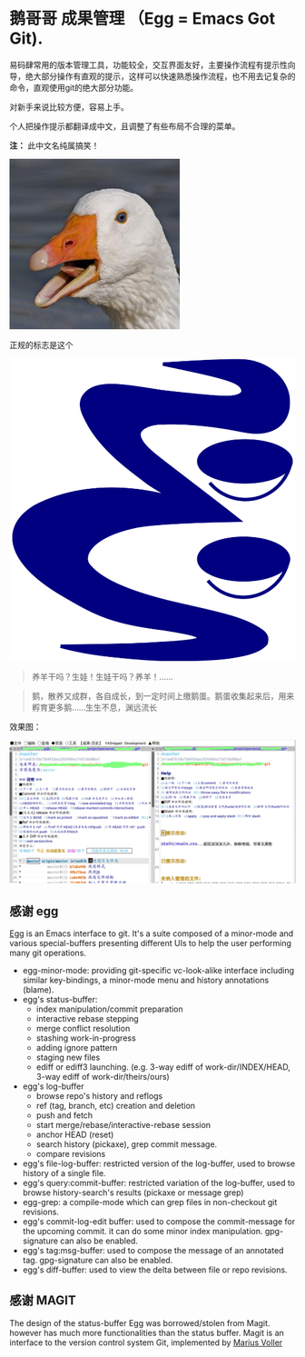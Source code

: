 # 鹅哥哥 成果管理 （Egg = Emacs Got Git).

易码肆常用的版本管理工具，功能较全，交互界面友好，主要操作流程有提示性向导，绝大部分操作有直观的提示，这样可以快速熟悉操作流程，也不用去记复杂的命令，直观使用git的绝大部分功能。

对新手来说比较方便，容易上手。

个人把操作提示都翻译成中文，且调整了有些布局不合理的菜单。

**注：** 此中文名纯属搞笑！

![鹅哥哥](/doc/egg.jpg)

正规的标志是这个

![正规标志](/doc/egg_logo.svg)

> 养羊干吗？生娃！生娃干吗？养羊！……

> 鹅，散养又成群，各自成长，到一定时间上缴鹅蛋。鹅蛋收集起来后，用来孵育更多鹅……生生不息，渊远流长


效果图：

![鹅哥哥实况截图](/doc/snapshot.png)

## 感谢 egg ##


[Egg](https://github.com/bogolisk/egg) is an Emacs interface to git. It's a suite composed of a
minor-mode and various special-buffers presenting different UIs to
help the user performing many git operations.

- egg-minor-mode: providing git-specific vc-look-alike interface
  including similar key-bindings, a minor-mode menu and history
  annotations (blame).
- egg's status-buffer:
  - index manipulation/commit preparation
  - interactive rebase stepping
  - merge conflict resolution
  - stashing work-in-progress
  - adding ignore pattern
  - staging new files
  - ediff or ediff3 launching. (e.g. 3-way ediff of
    work-dir/INDEX/HEAD, 3-way ediff of work-dir/theirs/ours)
- egg's log-buffer
  - browse repo's history and reflogs
  - ref (tag, branch, etc) creation and deletion
  - push and fetch
  - start merge/rebase/interactive-rebase session
  - anchor HEAD (reset)
  - search history (pickaxe), grep commit message.
  - compare revisions
- egg's file-log-buffer: restricted version of the log-buffer, used to
  browse history of a single file.
- egg's query:commit-buffer: restricted variation of the log-buffer,
  used to browse history-search's results (pickaxe or message grep)
- egg-grep: a compile-mode which can grep files in non-checkout git
  revisions.
- egg's commit-log-edit buffer: used to compose the commit-message for
  the upcoming commit. it can do some minor index manipulation. gpg-signature
  can also be enabled.
- egg's tag:msg-buffer: used to compose the message of an annotated tag.
  gpg-signature can also be enabled.
- egg's diff-buffer: used to view the delta between file or repo revisions.

 

## 感谢 MAGIT ##

The design of the status-buffer Egg was borrowed/stolen from Magit.
however has much more functionalities than the status buffer.
Magit is an interface to the version control system Git, implemented
by [Marius Voller](http://philjackson.github.com/magit/)

